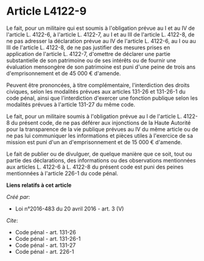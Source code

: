 # Article L4122-9

Le fait, pour un militaire qui est soumis à l'obligation prévue au I et au IV de l'article L. 4122-6, à l'article L. 4122-7,
au I et au III de l'article L. 4122-8, de ne pas adresser la déclaration prévue au IV de l'article L. 4122-6, au I ou au III
de l'article L. 4122-8, de ne pas justifier des mesures prises en application de l'article L. 4122-7, d'omettre de déclarer
une partie substantielle de son patrimoine ou de ses intérêts ou de fournir une évaluation mensongère de son patrimoine est
puni d'une peine de trois ans d'emprisonnement et de 45 000 € d'amende. 

Peuvent être prononcées, à titre complémentaire, l'interdiction des droits civiques, selon les modalités prévues aux articles
131-26 et 131-26-1 du code pénal, ainsi que l'interdiction d'exercer une fonction publique selon les modalités prévues à
l'article 131-27 du même code. 

Le fait, pour un militaire soumis à l'obligation prévue au I de l'article L. 4122-8 du présent code, de ne pas déférer aux
injonctions de la Haute Autorité pour la transparence de la vie publique prévues au IV du même article ou de ne pas lui
communiquer les informations et pièces utiles à l'exercice de sa mission est puni d'un an d'emprisonnement et de 15 000 €
d'amende. 

Le fait de publier ou de divulguer, de quelque manière que ce soit, tout ou partie des déclarations, des informations ou des
observations mentionnées aux articles L. 4122-6 à L. 4122-8 du présent code est puni des peines mentionnées à l'article 226-1
du code pénal.

**Liens relatifs à cet article**

_Créé par_:

  - Loi n°2016-483 du 20 avril 2016 - art. 3 (V)

_Cite_:

  - Code pénal - art. 131-26
  - Code pénal - art. 131-26-1
  - Code pénal - art. 131-27
  - Code pénal - art. 226-1

